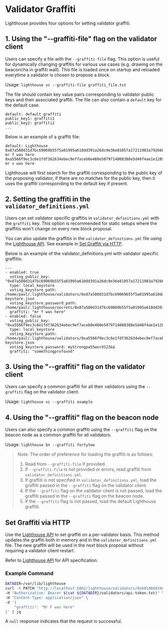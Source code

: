 # Validator Graffiti

Lighthouse provides four options for setting validator graffiti.

## 1. Using the "--graffiti-file" flag on the validator client

Users can specify a file with the `--graffiti-file` flag. This option is useful for dynamically changing graffitis for various use cases (e.g. drawing on the beaconcha.in graffiti wall). This file is loaded once on startup and reloaded everytime a validator is chosen to propose a block.

Usage:
`lighthouse vc --graffiti-file graffiti_file.txt`

The file should contain key value pairs corresponding to validator public keys and their associated graffiti. The file can also contain a `default` key for the default case.

```
default: default_graffiti
public_key1: graffiti1
public_key2: graffiti2
...
```

Below is an example of a graffiti file:

```
default: Lighthouse
0x87a580d31d7bc69069b55f5a01995a610dd391a26dc9e36e81057a17211983a79266800ab8531f21f1083d7d84085007: mr f was here
0xa5566f9ec3c6e1fdf362634ebec9ef7aceb0e460e5079714808388e5d48f4ae1e12897fed1bea951c17fa389d511e477: mr v was here
```

Lighthouse will first search for the graffiti corresponding to the public key of the proposing validator, if there are no matches for the public key, then it uses the graffiti corresponding to the default key if present.

## 2. Setting the graffiti in the `validator_definitions.yml`

Users can set validator specific graffitis in `validator_definitions.yml` with the `graffiti` key. This option is recommended for static setups where the graffitis won't change on every new block proposal.

You can also update the graffitis in the `validator_definitions.yml` file using the [Lighthouse API](api-vc-endpoints.html#patch-lighthousevalidatorsvoting_pubkey). See example in [Set Graffiti via HTTP](#set-graffiti-via-http).

Below is an example of the validator_definitions.yml with validator specific graffitis:

```
---
- enabled: true
  voting_public_key: "0x87a580d31d7bc69069b55f5a01995a610dd391a26dc9e36e81057a17211983a79266800ab8531f21f1083d7d84085007"
  type: local_keystore
  voting_keystore_path: /home/paul/.lighthouse/validators/0x87a580d31d7bc69069b55f5a01995a610dd391a26dc9e36e81057a17211983a79266800ab8531f21f1083d7d84085007/voting-keystore.json
  voting_keystore_password_path: /home/paul/.lighthouse/secrets/0x87a580d31d7bc69069b55f5a01995a610dd391a26dc9e36e81057a17211983a79266800ab8531f21f1083d7d84085007
  graffiti: "mr f was here"
- enabled: false
  voting_public_key: "0xa5566f9ec3c6e1fdf362634ebec9ef7aceb0e460e5079714808388e5d48f4ae1e12897fed1bea951c17fa389d511e477"
  type: local_keystore
  voting_keystore_path: /home/paul/.lighthouse/validators/0xa5566f9ec3c6e1fdf362634ebec9ef7aceb0e460e5079714808388e5d48f4ae1e12897fed1bea951c17fa389d511e477/voting-keystore.json
  voting_keystore_password: myStrongpa55word123&$
  graffiti: "somethingprofound"
```

## 3. Using the "--graffiti" flag on the validator client

Users can specify a common graffiti for all their validators using the `--graffiti` flag on the validator client.

Usage: `lighthouse vc --graffiti example`

## 4. Using the "--graffiti" flag on the beacon node

Users can also specify a common graffiti using the `--graffiti` flag on the beacon node as a common  graffiti for all validators.

Usage: `lighthouse bn --graffiti fortytwo`

> Note: The order of preference for loading the graffiti is as follows:
>
> 1. Read from `--graffiti-file` if provided.
> 2. If `--graffiti-file` is not provided or errors, read graffiti from `validator_definitions.yml`.
> 3. If graffiti is not specified in `validator_definitions.yml`, load the graffiti passed in the `--graffiti` flag on the validator client.
> 4. If the `--graffiti` flag on the validator client is not passed, load the graffiti passed in the `--graffiti` flag on the beacon node.
> 4. If the `--graffiti` flag is not passed, load the default Lighthouse graffiti.

## Set Graffiti via HTTP

Use the [Lighthouse API](api-vc-endpoints.md) to set graffiti on a per-validator basis. This method updates the graffiti
both in memory and in the `validator_definitions.yml` file. The new graffiti will be used in the next block proposal
without requiring a validator client restart.

Refer to [Lighthouse API](api-vc-endpoints.html#patch-lighthousevalidatorsvoting_pubkey) for API specification.

### Example Command

```bash
DATADIR=/var/lib/lighthouse
curl -X PATCH "http://localhost:5062/lighthouse/validators/0xb0148e6348264131bf47bcd1829590e870c836dc893050fd0dadc7a28949f9d0a72f2805d027521b45441101f0cc1cde" \
-H "Authorization: Bearer $(cat ${DATADIR}/validators/api-token.txt)" \
-H "Content-Type: application/json" \
-d '{
    "graffiti": "Mr F was here"
}' | jq
```

A `null` response indicates that the request is successful.
